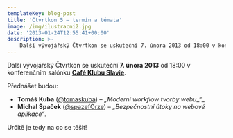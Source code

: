 ```yaml
---
templateKey: blog-post
title: 'Čtvrtkon 5 – termín a témata'
image: /img/ilustracni2.jpg
date: '2013-01-24T12:55:41+00:00'
description: >-
    Další vývojářský Čtvrtkon se uskuteční 7. února 2013 od 18:00 v konferenčním salónku Café Klubu Slavie.Přednášet budou:Tomáš Kuba (@tomaskuba) – „Moderní workflow tvorby webu“ Michal Šp...
---
```

Další vývojářský Čtvrtkon se uskuteční **7. února 2013** od 18:00 v konferenčním salónku [**Café Klubu Slavie**](http://www.klubslavie.cz/ "Café Klub Slavie").

Přednášet budou:

- **Tomáš Kuba** ([@tomaskuba](https://twitter.com/tomaskuba "@tomaskuba")) – _„Moderní workflow tvorby webu__“_
- **Michal Špaček** ([@spazefOrze](https://twitter.com/spazef0rze "spazef0rze")) – _„Bezpečnostní útoky na webové aplikace“_.

Určitě je tedy na co se těšit!